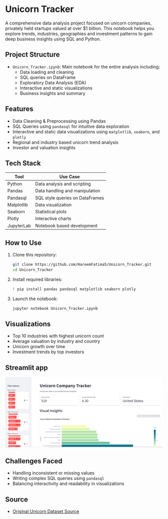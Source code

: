 # Unicorn Tracker

A comprehensive data analysis project focused on unicorn companies, privately held startups valued at over $1 billion. 
This notebook helps you explore trends, industries, geographies and investment patterns to gain deep business insights using SQL and Python.

## Project Structure

- `Unicorn_Tracker.ipynb`: Main notebook for the entire analysis including:
  - Data loading and cleaning
  - SQL queries on DataFrame
  - Exploratory Data Analysis (EDA)
  - Interactive and static visualizations
  - Business insights and summary

## Features

- Data Cleaning & Preprocessing using Pandas
- SQL Queries using `pandasql` for intuitive data exploration
- Interactive and static data visualizations using `matplotlib`, `seaborn`, and `plotly`
- Regional and industry based unicorn trend analysis
- Investor and valuation insights

## Tech Stack

| Tool         | Use Case                         |
|--------------|----------------------------------|
| Python       | Data analysis and scripting      |
| Pandas       | Data handling and manipulation   |
| Pandasql     | SQL style queries on DataFrames  |
| Matplotlib   | Data visualization               |
| Seaborn      | Statistical plots                |
| Plotly       | Interactive charts               |
| JupyterLab   | Notebook based development       |

## How to Use

1. Clone this repository:
   ```bash
   git clone https://github.com/HareemFatima5/Unicorn_Tracker.git
   cd Unicorn_Tracker
   ```

2. Install required libraries:
   ```bash
   ! pip install pandas pandasql matplotlib seaborn plotly
   ```

3. Launch the notebook:
   ```bash
   jupyter notebook Unicorn_Tracker.ipynb
   ```

## Visualizations

- Top 10 industries with highest unicorn count
- Average valuation by industry and country
- Unicorn growth over time
- Investment trends by top investors

## Streamlit app
![demo](https://github.com/HareemFatima5/Unicorn-Tracker/blob/main/images/1.PNG)

## Challenges Faced

- Handling inconsistent or missing values
- Writing complex SQL queries using `pandasql`
- Balancing interactivity and readability in visualizations

## Source

- [Original Unicorn Dataset Source](https://www.kaggle.com/datasets/deepcontractor/unicorn-companies-dataset)



